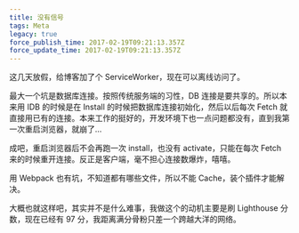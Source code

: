 ```yaml
---
title: 没有信号
tags: Meta
legacy: true
force_publish_time: 2017-02-19T09:21:13.357Z
force_update_time: 2017-02-19T09:21:13.357Z
---
```


这几天放假，给博客加了个 ServiceWorker，现在可以离线访问了。

最大一个坑是数据库连接。按照传统服务端的习性，DB 连接是要共享的。所以本来用 IDB 的时候是在 Install 的时候把数据库连接初始化，然后以后每次 Fetch 就直接用已有的连接。本来工作的挺好的，开发环境下也一点问题都没有，直到我第一次重启浏览器，就崩了...

成吧，重启浏览器后不会再跑一次 install，也没有 activate，只能在每次 Fetch 来的时候重开连接。反正是客户端，毫不担心连接数爆炸，嘻嘻。

用 Webpack 也有坑，不知道都有哪些文件，所以不能 Cache，装个插件才能解决。

大概也就这样吧，其实并不是什么难事，我做这个的动机主要是刷 Lighthouse 分数，现在已经有 97 分，我距离满分骨粉只差一个跨越大洋的网络。
